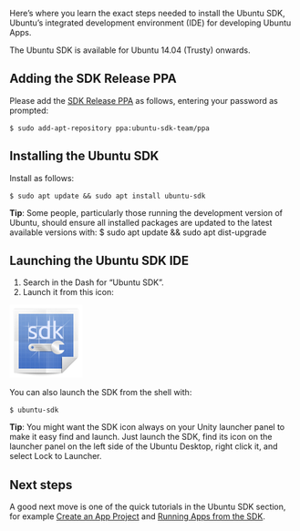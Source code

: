 





Here’s where you learn the exact steps needed to install the Ubuntu SDK,
Ubuntu’s integrated development environment (IDE) for developing Ubuntu Apps.

The Ubuntu SDK is available for Ubuntu 14.04 (Trusty) onwards.

## Adding the SDK Release PPA

Please add the [SDK Release PPA](https://launchpad.net/~ubuntu-sdk-team/+archive/ppa) as follows, entering your password as prompted:

    $ sudo add-apt-repository ppa:ubuntu-sdk-team/ppa

## Installing the Ubuntu SDK

Install as follows:

    $ sudo apt update && sudo apt install ubuntu-sdk

**Tip**: Some people, particularly those running the development version of Ubuntu, should ensure all installed packages are updated to the latest available versions with:
    $ sudo apt update && sudo apt dist-upgrade

## Launching the Ubuntu SDK IDE

  1. Search in the Dash for “Ubuntu SDK”.
  2. Launch it from this icon: 

![](../../../media/9a2b7a5a-f1e5-42ed-b90f-f73c3bfa0298-cms_page_media/23/ubuntu-qtcreator.png)

You can also launch the SDK from the shell with:

    $ ubuntu-sdk

**Tip**: You might want the SDK icon always on your Unity launcher panel to make it easy find and launch. Just launch the SDK, find its icon on the launcher panel on the left side of the Ubuntu Desktop, right click it, and select Lock to Launcher.

## Next steps

A good next move is one of the quick tutorials in the Ubuntu SDK section, for
example [Create an App Project](/phone/apps/sdk/tutorials/creating-an-sdk-app-project/) and [Running Apps from the SDK](/phone/apps/sdk/tutorials/running-apps-from-the-sdk/).





